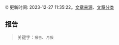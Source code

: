:alarm_clock: 更新时间: 2023-12-27 11:35:22。[文章来源](/README.md)、[文章分类](/TAGS.md)

## 报告


> 关键字：`报告`、`月报`




